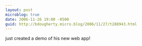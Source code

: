 ```yaml
---
layout: post
microblog: true
date: 2006-11-26 19:00 -0500
guid: http://bdougherty.micro.blog/2006/11/27/t288943.html
---
```

just created a demo of his new web app!

